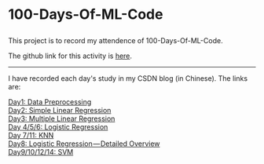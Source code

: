 # 100-Days-Of-ML-Code </p>
This project is to record my attendence of 100-Days-Of-ML-Code.</p>
The github link for this activity is [here](https://github.com/Avik-Jain/100-Days-Of-ML-Code).<br />

****

I have recorded each day's study in my CSDN blog (in Chinese). The links are:</p>
[Day1: Data Preprocessing](https://blog.csdn.net/m0_37622530/article/details/81432949)<br />
[Day2: Simple Linear Regression](https://blog.csdn.net/m0_37622530/article/details/81448355)<br />
[Day3: Multiple Linear Regression](https://blog.csdn.net/m0_37622530/article/details/81458613)<br />
[Day 4/5/6: Logistic Regression](https://blog.csdn.net/m0_37622530/article/details/81476131)<br />
[Day 7/11: KNN](https://blog.csdn.net/m0_37622530/article/details/81511122)<br />
[Day8: Logistic Regression — Detailed Overview](https://blog.csdn.net/m0_37622530/article/details/81490249)<br />
[Day9/10/12/14: SVM](https://blog.csdn.net/m0_37622530/article/details/81517134)<br />
